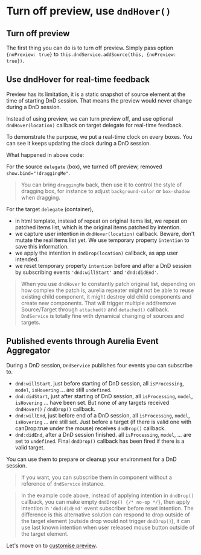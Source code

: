 # Turn off preview, use `dndHover()`

## Turn off preview

The first thing you can do is to turn off preview. Simply pass option `{noPreview: true}` to `this.dndService.addSource(this, {noPreview: true})`.

## Use dndHover for real-time feedback

Preview has its limitation, it is a static snapshot of source element at the time of starting DnD session. That means the preview would never change during a DnD session.

Instead of using preview, we can turn preview off, and use optional `dndHover(location)` callback on target delegate for real-time feedback.

To demonstrate the purpose, we put a real-time clock on every boxes. You can see it keeps updating the clock during a DnD session.

<compose view-model="../examples/e2-simple-move-hover/index"></compose>

What happened in above code:

For the source `delegate` (box), we turned off preview, removed `show.bind="!draggingMe"`.

> You can bring `draggingMe` back, then use it to control the style of dragging box, for instance to adjust `background-color` or `box-shadow` when dragging.

For the target `delegate` (container),

* in html template, instead of repeat on original items list, we repeat on patched items list, which is the original items patched by intention.
* we capture user intention in `dndHover(location)` callback. Beware, don't mutate the real items list yet. We use temporary property `intention` to save this information.
* we apply the intention in `dndDrop(location)` callback, as app user intended.
* we reset temporary property `intention` before and after a DnD session by subscribing events `'dnd:willStart'` and `'dnd:didEnd'`.

> When you use `dndHover` to constantly patch original list, depending on how complex the patch is, aurelia repeater might not be able to reuse existing child component, it might destroy old child components and create new components. That will trigger multiple add/remove Source/Target through `attached()` and `detached()` callback. `DndService` is totally fine with dynamical changing of sources and targets.

## Published events through Aurelia Event Aggregator

During a DnD session, `DndService` publishes four events you can subscribe to.

* `dnd:willStart`, just before starting of DnD session, all `isProcessing`, `model`, `isHovering` ... are still `undefined`.
* `dnd:didStart`, just after starting of DnD session, all `isProcessing`, `model`, `isHovering` ... have been set. But none of any targets received `dndHover()` / `dndDrop()` callback.
* `dnd:willEnd`, just before end of a DnD session, all `isProcessing`, `model`, `isHovering` ... are still set. Just before a target (if there is valid one with canDrop:true under the mouse) receives `dndDrop()` callback.
* `dnd:didEnd`, after a DnD session finished. all `isProcessing`, `model`, ... are set to `undefined`. Final `dndDrop()` callback has been fired if there is a valid target.

You can use them to prepare or cleanup your environment for a DnD session.

> If you want, you can subscribe them in component without a reference of `dndService` instance.

> In the example code above, instead of applying intention in `dndDrop()` callback, you can make empty `dndDrop() {/* no-op */}`, then apply intention in `'dnd:didEnd'` event subscriber before reset intention. The difference is this alternative solution can respond to drop outside of the target element (outside drop would not trigger `dndDrop()`), it can use last known intention when user released mouse button outside of the target element.

Let's move on to [customise preview](#/customise-preview).
